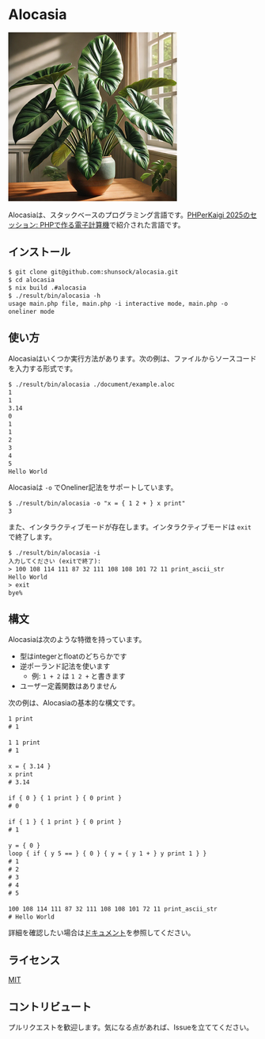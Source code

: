 # Alocasia

![](alocasia.jpg)

Alocasiaは、スタックベースのプログラミング言語です。[PHPerKaigi 2025のセッション: PHPで作る電子計算機](https://fortee.jp/phperkaigi-2025/proposal/32569e1d-99ae-4b61-a839-be77ee3127e6)で紹介された言語です。

## インストール

```
$ git clone git@github.com:shunsock/alocasia.git
$ cd alocasia
$ nix build .#alocasia
$ ./result/bin/alocasia -h
usage main.php file, main.php -i interactive mode, main.php -o oneliner mode
```

## 使い方

Alocasiaはいくつか実行方法があります。次の例は、ファイルからソースコードを入力する形式です。

```shell
$ ./result/bin/alocasia ./document/example.aloc
1
1
3.14
0
1
1
2
3
4
5
Hello World
```

Alocasiaは `-o` でOneliner記法をサポートしています。

```
$ ./result/bin/alocasia -o "x = { 1 2 + } x print"
3
```

また、インタラクティブモードが存在します。インタラクティブモードは `exit` で終了します。

```
$ ./result/bin/alocasia -i
入力してください (exitで終了):
> 100 108 114 111 87 32 111 108 108 101 72 11 print_ascii_str
Hello World
> exit
bye%
```

## 構文

Alocasiaは次のような特徴を持っています。

- 型はintegerとfloatのどちらかです
- 逆ポーランド記法を使います
    - 例: `1 + 2` は `1 2 +` と書きます
- ユーザー定義関数はありません

次の例は、Alocasiaの基本的な構文です。

```shell
1 print
# 1

1 1 print
# 1

x = { 3.14 }
x print
# 3.14

if { 0 } { 1 print } { 0 print }
# 0

if { 1 } { 1 print } { 0 print }
# 1

y = { 0 }
loop { if { y 5 == } { 0 } { y = { y 1 + } y print 1 } }
# 1
# 2
# 3
# 4
# 5

100 108 114 111 87 32 111 108 108 101 72 11 print_ascii_str
# Hello World
```

詳細を確認したい場合は[ドキュメント](./document/syntax.md)を参照してください。

## ライセンス

[MIT](./LICENSE)

## コントリビュート

プルリクエストを歓迎します。気になる点があれば、Issueを立ててください。

